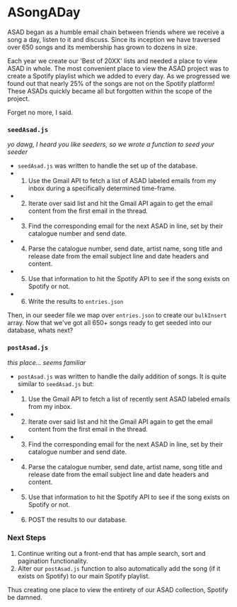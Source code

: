 # ASongADay
ASAD began as a humble email chain between friends where we receive a song a day, listen to it and discuss. Since its inception we have traversed over 650 songs and its membership has grown to dozens in size. 

Each year we create our 'Best of 20XX' lists and needed a place to view ASAD in whole. The most convenient place to view the ASAD project was to create a Spotify playlist which we added to every day. As we progressed we found out that nearly 25% of the songs are not on the Spotify platform! These ASADs quickly became all but forgotten within the scope of the project.

Forget no more, I said.


### `seedAsad.js`
*yo dawg, I heard you like seeders, so we wrote a function to seed your seeder*
- `seedAsad.js` was written to handle the set up of the database.
- 1. Use the Gmail API to fetch a list of ASAD labeled emails from my inbox during a specifically determined time-frame.
- 2. Iterate over said list and hit the Gmail API again to get the email content from the first email in the thread.
- 3. Find the corresponding email for the next ASAD in line, set by their catalogue number and send date.
- 4. Parse the catalogue number, send date, artist name, song title and release date from the email subject line and date headers and content.
- 5. Use that information to hit the Spotify API to see if the song exists on Spotify or not. 
- 6. Write the results to `entries.json`

Then, in our seeder file we map over `entries.json` to create our `bulkInsert` array. Now that we've got all 650+ songs ready to get seeded into our database, whats next? 


### `postAsad.js`
*this place... seems familiar*
- `postAsad.js` was written to handle the daily addition of songs. It is quite similar to `seedAsad.js` but:
- 1. Use the Gmail API to fetch a list of recently sent ASAD labeled emails from my inbox.
- 2. Iterate over said list and hit the Gmail API again to get the email content from the first email in the thread.
- 3. Find the corresponding email for the next ASAD in line, set by their catalogue number and send date.
- 4. Parse the catalogue number, send date, artist name, song title and release date from the email subject line and date headers and content.
- 5. Use that information to hit the Spotify API to see if the song exists on Spotify or not. 
- 6. POST the results to our database.


### Next Steps
1. Continue writing out a front-end that has ample search, sort and pagination functionality.
2. Alter our `postAsad.js` function to also automatically add the song (if it exists on Spotify) to our main Spotify playlist.


Thus creating one place to view the entirety of our ASAD collection, Spotify be damned.

